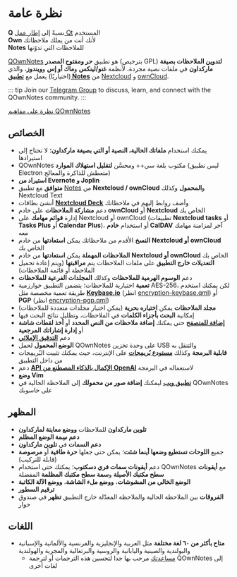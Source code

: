# نظرة عامة

<template>
<v-carousel cycle show-arrows-on-hover>
  <v-carousel-item>
    <img src="/screenshots/screenshot.png" alt="QOwnNotes screenshot" />
    <div class="sheet">
      تحرير ملاحظاتك مع تلوين ماركداون ووسوم ملونة ومجلدات فرعية
    </div>
  </v-carousel-item>
  <v-carousel-item>
    <img src="/screenshots/screenshot-minimal.png" alt="Minimal view" />
    <div class="sheet">
      واجهة مستخدم بسيطة والتي يمكن تبسيطها أكثر أيضا
    </div>
  </v-carousel-item>
  <v-carousel-item>
    <img src="/screenshots/screenshot-vertical.png" alt="Vertical view" />
    <div class="sheet">
      أظهر ملاحظاتك رأسيًا بتحريك اللوحات
    </div>
  </v-carousel-item>
  <v-carousel-item>
    <img src="/screenshots/screenshot-note-relations.png" alt="Note relations" />
    <div class="sheet">
      Note relations panel
    </div>
  </v-carousel-item>
  <v-carousel-item>
    <img src="/screenshots/screenshot-portable-mode.png" alt="Portable mode" />
    <div class="sheet">
      الوضع المحمول لوحدات تخزين USB
    </div>
  </v-carousel-item>
  <v-carousel-item>
    <img src="/screenshots/screenshot-1col.png" alt="One column" />
    <div class="sheet">
      إمكانية وضع جميع اللوحات في أي مكان تشاء
    </div>
  </v-carousel-item>
  <v-carousel-item>
    <img src="/screenshots/screenshot-darkmode.png" alt="screenshot darkmode" />
    <div class="sheet">
      الوضع المظلم
    </div>
  </v-carousel-item>
  <v-carousel-item>
    <img src="/screenshots/screenshot-distraction-free-mode.png" alt="screenshot-distraction-free-mode" />
    <div class="sheet">
      الوضع الخالي من المشوشات
    </div>
  </v-carousel-item>
  <v-carousel-item>
    <img src="/screenshots/screenshot-encrypted-note-decrypted.png" alt="Note encryption" />
    <div class="sheet">
      تشفير AES اختياري للملاحظات (وقابل للبرمجة أيضا)
    </div>
  </v-carousel-item>
  <v-carousel-item>
    <img src="/screenshots/screenshot-encrypted-note.png" alt="Encrypted note" />
    <div class="sheet">
      الملاحظات المشفرة هي مجرد نص أيضا
    </div>
  </v-carousel-item>
  <v-carousel-item>
    <img src="/screenshots/screenshot-diff.png" alt="screenshot diff" />
    <div class="sheet">
      إظهار الفروقات عندما تُعدّل الملاحظات خارج التطبيق
    </div>
  </v-carousel-item>
  <v-carousel-item>
    <img src="/screenshots/screenshot-export-print.png" alt="screenshot-export-print" />
    <div class="sheet">
      طباعة الملاحظات وتصديرها بصيغة PDF
    </div>
  </v-carousel-item>
  <v-carousel-item>
    <img src="/screenshots/screenshot-freedesktop-theme.png" alt="screenshot-freedesktop-theme" />
    <div class="sheet">
      أيقونات من مشروع فري دسكتوب
    </div>
  </v-carousel-item>
  <v-carousel-item>
    <img src="/screenshots/screenshot-other-workspace.png" alt="screenshot-other-workspace" />
    <div class="sheet">
      يمكنك استخدام مساحات عمل مختلفة
    </div>
  </v-carousel-item>
  <v-carousel-item>
    <img src="/screenshots/screenshot-qml.png" alt="screenshot-qml" />
    <div class="sheet">
      قابل للبرمجة
    </div>
  </v-carousel-item>
  <v-carousel-item>
    <img src="/screenshots/screenshot-russian.png" alt="screenshot-russian" />
    <div class="sheet">
      متاح بلغات عديدة
    </div>
  </v-carousel-item>
  <v-carousel-item>
    <img src="/screenshots/screenshot-search-in-all-notes.png" alt="screenshot-search-in-all-notes" />
    <div class="sheet">
      بحث في جميع الملاحظات
    </div>
  </v-carousel-item>
  <v-carousel-item>
    <img src="/screenshots/screenshot-search-in-current-note.png" alt="screenshot-search-in-current-note" />
    <div class="sheet">
      بحث في الملاحظة الحالية
    </div>
  </v-carousel-item>
  <v-carousel-item>
    <img src="/screenshots/screenshot-settings-note-folders.png" alt="screenshot-settings-note-folders" />
    <div class="sheet">
      إمكانية استخدام مجلدات متعددة للملاحظات
    </div>
  </v-carousel-item>
  <v-carousel-item>
    <img src="/screenshots/screenshot-todo.png" alt="screenshot-todo" />
    <div class="sheet">
      إدارة قوائم مهامك من خلال CalDAV
    </div>
  </v-carousel-item>
  <v-carousel-item>
    <img src="/screenshots/screenshot-trash.png" alt="screenshot-trash" />
    <div class="sheet">
      إدارة ملاحظاتك المهملة على خادم Nextcloud الخاص بك
    </div>
  </v-carousel-item>
  <v-carousel-item>
    <img src="/screenshots/screenshot-versioning.png" alt="screenshot-versioning" />
    <div class="sheet">
      إدارة نسخ ملاحظاتك على خادم Nextcloud الخاص بك
    </div>
  </v-carousel-item>
</v-carousel>
</template>

<v-divider />

**Q** نسبةً إلى [إطار عمل Qt](https://www.qt.io/) المستخدم  
**Own** لأنك أنت من يملك ملاحظاتك  
**Notes** للملاحظات التي تدوّنها

<v-divider />

[QOwnNotes](https://www.qownnotes.org/) هو تطبيق **حر ومفتوح المصدر** (بترخيص GPL) **لتدوين الملاحظات بصيغة ماركداون** في ملفات نصية مجردة، لأنظمة **غنو/لينكس** و**ماك&nbsp;أو&nbsp;إس** و**ويندوز**، والذي (اختياريًا) يعمل مع [**تطبيق Notes**](https://github.com/nextcloud/notes) من [Nextcloud](https://nextcloud.com/) و&nbsp;[ownCloud](https://owncloud.org/).

::: tip
Join our [Telegram Group](https://t.me/QOwnNotes) to discuss, learn, and connect with the QOwnNotes community.
:::

[نظرة على مفاهيم QOwnNotes](concept.md)

## الخصائص

- يمكنك استخدام **ملفاتك الحالية، النصية أو التي بصيغة ماركداون**؛ لا تحتاج إلى استيرادها
- QOwnNotes مكتوب بلغة سي++ ومحسَّن **لتقليل استهلاك الموارد** (ليس تطبيق Electron متعطش للذاكرة والمعالج)
- **استيراد من Evernote و&nbsp;Joplin**
- **متوافق** مع تطبيق [Notes](https://apps.nextcloud.com/apps/notes) من **Nextcloud / ownCloud** و**المحمول** وكذلك Nextcloud Text
- أنشئ بطاقات **[Nextcloud Deck](https://apps.nextcloud.com/apps/deck)** وأضف روابط إليهم في ملاحظاتك
- دعم **مشاركة الملاحظات** على خادم **ownCloud** أو **Nextcloud** الخاص بك
- إدارة **قوائم مهامك** على Nextcloud أو ownCloud (تطبيقات **Nextcloud tasks** أو **Tasks Plus** أو **Calendar Plus**)، أو استخدام **خادم CalDAV** آخر لمزامنة مهامك معه
- **النسخ** الأقدم من ملاحظاتك يمكن **استعادتها** من خادم **Nextcloud أو ownCloud** الخاص بك
- **الملاحظات المهملة** يمكن **استعادتها** من خادم **Nextcloud أو ownCloud** الخاص بك
- **التعديلات خارج التطبيق** على ملفات الملاحظات يتم **مراقبتها** (ويتم إعادة تحميل الملاحظة أو قائمة الملاحظات)
- دعم **الوسوم الهرمية للملاحظات** وكذلك **المجلدات الفرعية للملاحظات**
- **تعمية** اختيارية للملاحظات؛ يتضمن التطبيق خوارزمية AES-256، لكن يمكنك استخدم طريقة تعمية مخصصة مثل **[Keybase.io](https://keybase.io/)** (انظر [encryption-keybase.qml](https://github.com/pbek/QOwnNotes/blob/main/docs/scripting/examples/encryption-keybase.qml)) أو **PGP** (انظر [encryption-pgp.qml](https://github.com/pbek/QOwnNotes/blob/main/docs/scripting/examples/encryption-pgp.qml))
- **مجلد الملاحظات** يمكن **اختياره بحرية** (يمكن اختيار مجلدات متعددة للملاحظات)
- إمكانية **البحث بأجزاء الكلمات** في الملاحظات، وتظليل نتائج البحث فيها
- [**إضافة للمتصفح**](browser-extension.md) حتى يمكنك **إضافة ملاحظات من النص المحدد** أو **أخذ لقطات شاشة** أو **إدارة إشاراتك المرجعية**
- دعم [**التدقيق الإملائي**](../editor/spellchecking.md)
- **الوضع المحمول** لحمل QOwnNotes على وحدة تخزين USB والتنقل به
- **قابلية البرمجة** وكذلك [**مستودع بُريمِجات**](https://github.com/qownnotes/scripts) على الإنترنت، حيث يمكنك تثبيت البُريمِجات من داخل التطبيق
- دعم **[API الإكمال بالذكاء المصطنع من OpenAI](https://www.qownnotes.org/blog/2024-05-17-AI-support-was-added-to-QOwnNotes.html)** لاستعماله في البرمجة
- **وضع Vim**
- **[تطبيق ويب](web-app.md)** ليمكنك **إضافة صور من محمولك** إلى الملاحظة الحالية في QOwnNotes على حاسوبك

## المظهر

- **تلوين ماركداون** للملاحظات **ووضع معاينة لماركداون**
- **دعم سِمة الوضع المظلم**
- **دعم السمات** في **تلوين ماركداون**
- جميع **اللوحات تستطيع وضعها أينما شئت**؛ يمكن حتى جعلها **حرة طافية** أو **مرصوصة** (قابلة للتركيب)
- دعم **أيقونات سمات فري دسكتوب**؛ يمكنك حتى استخدام QOwnNotes مع **أيقونات سطح مكتبك الأصيلة** و**سمة سطح مكتبك المظلمة** المفضلة
- **الوضع الخالي من المشوشات**، **ووضع ملء الشاشة**، **ووضع الآلة الكاتبة**
- **ترقيم السطور**
- **الفروقات** بين الملاحظة الحالية والملاحظة المعدّلة خارج التطبيق **تظهر** في صندوق حوار

## اللغات

- **متاح بأكثر من ٦٠ لغة مختلفة** مثل العربية والإنجليزية والفرنسية والألمانية والإسبانية والبولندية والصينية واليابانية والروسية والبرتغالية والمجرية والهولندية
  - [مساعدتك](../contributing/translation.md) مرحب بها جدا لتحسين هذه الترجمات أو لترجمة QOwnNotes إلى لغات أخرى

<style>
.sheet {
  position: absolute;
  bottom: 50px;
  background-color: rgba(0,0,0, 0.5);
  color: white;
  text-align: center;
  display: flex;
  align-items:center;
  justify-content:center;
  height: 50px;
  width: 100%;
}

.v-window__next {
  right: 0;
}

@media (max-width: 500px) {
  .v-carousel {
    height: 400px!important;
  }
}

@media (max-width: 350px) {
  .v-carousel {
    height: 250px!important;
  }
}

@media (max-width: 200px) {
  .v-carousel {
    height: 150px!important;
  }
}
</style>
